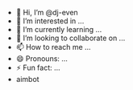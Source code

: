 - 👋 Hi, I’m @dj-even
- 👀 I’m interested in ...
- 🌱 I’m currently learning ...
- 💞️ I’m looking to collaborate on ...
- 📫 How to reach me ...
- 😄 Pronouns: ...
- ⚡ Fun fact: ...
- aimbot
<!---
dj-even/dj-even is a ✨ special ✨ repository because its `README.md` (this file) appears on your GitHub profile.
You can click the Preview link to take a look at your changes.
--->
